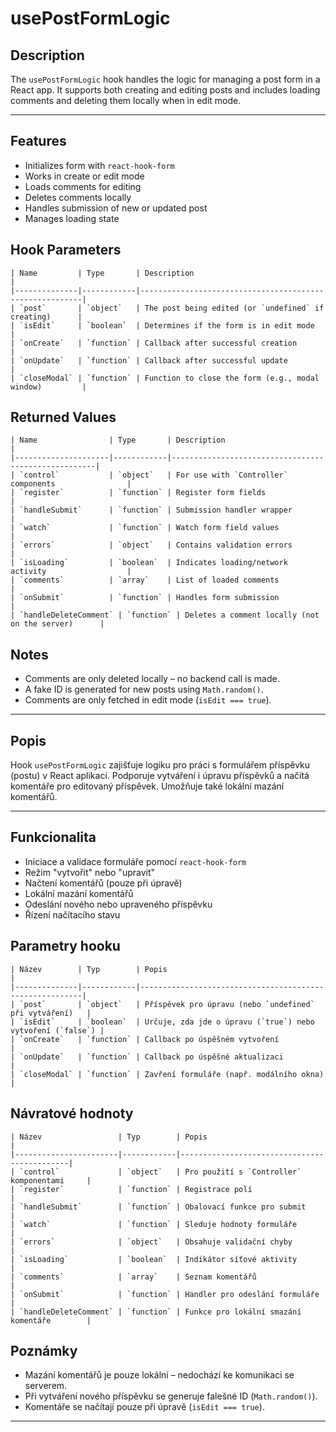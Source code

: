 # usePostFormLogic

## Description

The `usePostFormLogic` hook handles the logic for managing a post form in a React app. It supports both creating and editing posts and includes loading comments and deleting them locally when in edit mode.

---

## Features
- Initializes form with `react-hook-form`
- Works in create or edit mode
- Loads comments for editing
- Deletes comments locally
- Handles submission of new or updated post
- Manages loading state

## Hook Parameters
```
| Name         | Type       | Description                                             |
|--------------|------------|---------------------------------------------------------|
| `post`       | `object`   | The post being edited (or `undefined` if creating)      |
| `isEdit`     | `boolean`  | Determines if the form is in edit mode                  |
| `onCreate`   | `function` | Callback after successful creation                      |
| `onUpdate`   | `function` | Callback after successful update                        |
| `closeModal` | `function` | Function to close the form (e.g., modal window)         |
```

## Returned Values
```
| Name                | Type       | Description                                         |
|---------------------|------------|-----------------------------------------------------|
| `control`           | `object`   | For use with `Controller` components                |
| `register`          | `function` | Register form fields                                |
| `handleSubmit`      | `function` | Submission handler wrapper                          |
| `watch`             | `function` | Watch form field values                             |
| `errors`            | `object`   | Contains validation errors                          |
| `isLoading`         | `boolean`  | Indicates loading/network activity                  |
| `comments`          | `array`    | List of loaded comments                             |
| `onSubmit`          | `function` | Handles form submission                             |
| `handleDeleteComment` | `function` | Deletes a comment locally (not on the server)      |
```

## Notes
- Comments are only deleted locally – no backend call is made.
- A fake ID is generated for new posts using `Math.random()`.
- Comments are only fetched in edit mode (`isEdit === true`).

---

## Popis

Hook `usePostFormLogic` zajišťuje logiku pro práci s formulářem příspěvku (postu) v React aplikaci. Podporuje vytváření i úpravu příspěvků a načítá komentáře pro editovaný příspěvek. Umožňuje také lokální mazání komentářů.

---

## Funkcionalita
- Iniciace a validace formuláře pomocí `react-hook-form`
- Režim "vytvořit" nebo "upravit"
- Načtení komentářů (pouze při úpravě)
- Lokální mazání komentářů
- Odeslání nového nebo upraveného příspěvku
- Řízení načítacího stavu

## Parametry hooku
```
| Název        | Typ        | Popis                                                  |
|--------------|------------|---------------------------------------------------------|
| `post`       | `object`   | Příspěvek pro úpravu (nebo `undefined` při vytváření)   |
| `isEdit`     | `boolean`  | Určuje, zda jde o úpravu (`true`) nebo vytvoření (`false`) |
| `onCreate`   | `function` | Callback po úspěšném vytvoření                         |
| `onUpdate`   | `function` | Callback po úspěšné aktualizaci                        |
| `closeModal` | `function` | Zavření formuláře (např. modálního okna)               |
```

## Návratové hodnoty
```
| Název                 | Typ        | Popis                                      |
|-----------------------|------------|---------------------------------------------|
| `control`             | `object`   | Pro použití s `Controller` komponentami     |
| `register`            | `function` | Registrace polí                             |
| `handleSubmit`        | `function` | Obalovací funkce pro submit                 |
| `watch`               | `function` | Sleduje hodnoty formuláře                   |
| `errors`              | `object`   | Obsahuje validační chyby                    |
| `isLoading`           | `boolean`  | Indikátor síťové aktivity                   |
| `comments`            | `array`    | Seznam komentářů                            |
| `onSubmit`            | `function` | Handler pro odeslání formuláře              |
| `handleDeleteComment` | `function` | Funkce pro lokální smazání komentáře        |
```

## Poznámky
- Mazání komentářů je pouze lokální – nedochází ke komunikaci se serverem.
- Při vytváření nového příspěvku se generuje falešné ID (`Math.random()`).
- Komentáře se načítají pouze při úpravě (`isEdit === true`).

---
